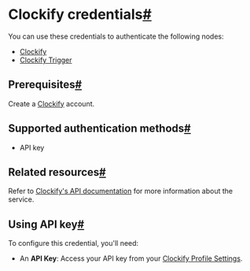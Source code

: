 [](https://github.com/n8n-io/n8n-docs/edit/main/docs/integrations/builtin/credentials/clockify.md "Edit this page")

# Clockify credentials[#](#clockify-credentials "Permanent link")

You can use these credentials to authenticate the following nodes:

*   [Clockify](../../app-nodes/n8n-nodes-base.clockify/)
*   [Clockify Trigger](../../trigger-nodes/n8n-nodes-base.clockifytrigger/)

## Prerequisites[#](#prerequisites "Permanent link")

Create a [Clockify](https://www.clockify.com/) account.

## Supported authentication methods[#](#supported-authentication-methods "Permanent link")

*   API key

## Related resources[#](#related-resources "Permanent link")

Refer to [Clockify's API documentation](https://docs.developer.clockify.me/) for more information about the service.

## Using API key[#](#using-api-key "Permanent link")

To configure this credential, you'll need:

*   An **API Key**: Access your API key from your [Clockify Profile Settings](https://clockify.me/help/users/profile-settings).